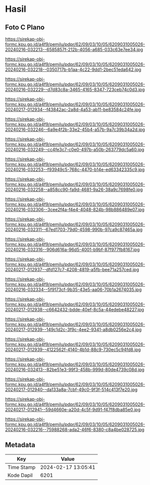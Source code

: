 # Hasil

## Foto C Plano

https://sirekap-obj-formc.kpu.go.id/a4f9/pemilu/pdpr/62/09/03/10/05/6209031005026-20240216-032213--6585857f-212b-4056-a685-033c63e7ee34.jpg

https://sirekap-obj-formc.kpu.go.id/a4f9/pemilu/pdpr/62/09/03/10/05/6209031005026-20240216-032218--0350717b-b1aa-4c22-9dd1-2bec51eda642.jpg

https://sirekap-obj-formc.kpu.go.id/a4f9/pemilu/pdpr/62/09/03/10/05/6209031005026-20240216-032229--d7d83c8a-3465-4165-8347-723ceb74c0d3.jpg

https://sirekap-obj-formc.kpu.go.id/a4f9/pemilu/pdpr/62/09/03/10/05/6209031005026-20240217-012934--f43842ac-2a8d-4a53-ab11-be83584c24fe.jpg

https://sirekap-obj-formc.kpu.go.id/a4f9/pemilu/pdpr/62/09/03/10/05/6209031005026-20240216-032246--6a9e4f2b-33e2-45b4-a57b-9a7c39b34a2d.jpg

https://sirekap-obj-formc.kpu.go.id/a4f9/pemilu/pdpr/62/09/03/10/05/6209031005026-20240216-032249--cc4fe3c7-c0e0-497b-a50b-263779dc5a60.jpg

https://sirekap-obj-formc.kpu.go.id/a4f9/pemilu/pdpr/62/09/03/10/05/6209031005026-20240216-032253--f93949c5-768c-4470-b14e-ed63342335c9.jpg

https://sirekap-obj-formc.kpu.go.id/a4f9/pemilu/pdpr/62/09/03/10/05/6209031005026-20240216-032258--a858cc90-fa9d-4681-9a26-38a9c7698fe0.jpg

https://sirekap-obj-formc.kpu.go.id/a4f9/pemilu/pdpr/62/09/03/10/05/6209031005026-20240216-032306--3cee2f4a-f4e4-4048-824b-98b886489e07.jpg

https://sirekap-obj-formc.kpu.go.id/a4f9/pemilu/pdpr/62/09/03/10/05/6209031005026-20240216-032311--67ed1703-79d0-4598-990b-97ca9c87465a.jpg

https://sirekap-obj-formc.kpu.go.id/a4f9/pemilu/pdpr/62/09/03/10/05/6209031005026-20240216-032316--906d616a-96d5-4001-b9bf-87f977fb8167.jpg

https://sirekap-obj-formc.kpu.go.id/a4f9/pemilu/pdpr/62/09/03/10/05/6209031005026-20240217-012937--dfd127c7-4208-4819-a5fb-bee71a257ced.jpg

https://sirekap-obj-formc.kpu.go.id/a4f9/pemilu/pdpr/62/09/03/10/05/6209031005026-20240216-032334--5f9173cf-9b35-43e5-aa06-70b1a2674035.jpg

https://sirekap-obj-formc.kpu.go.id/a4f9/pemilu/pdpr/62/09/03/10/05/6209031005026-20240217-012938--c6642432-bdde-40ef-8c5a-44edebe48227.jpg

https://sirekap-obj-formc.kpu.go.id/a4f9/pemilu/pdpr/62/09/03/10/05/6209031005026-20240217-012939--149c1d2c-3f9c-4ee2-9341-a8db0256e2c4.jpg

https://sirekap-obj-formc.kpu.go.id/a4f9/pemilu/pdpr/62/09/03/10/05/6209031005026-20240217-012939--4122562f-4140-4b1d-88c9-730ec5c94fd8.jpg

https://sirekap-obj-formc.kpu.go.id/a4f9/pemilu/pdpr/62/09/03/10/05/6209031005026-20240216-032413--82be51e3-99f3-458b-999d-80de4739c08d.jpg

https://sirekap-obj-formc.kpu.go.id/a4f9/pemilu/pdpr/62/09/03/10/05/6209031005026-20240217-012940--da133a8a-7cbf-49c0-9f3f-514c413f7e20.jpg

https://sirekap-obj-formc.kpu.go.id/a4f9/pemilu/pdpr/62/09/03/10/05/6209031005026-20240217-012941--59d4660e-a20d-4c5f-9d91-f47f8dba85e0.jpg

https://sirekap-obj-formc.kpu.go.id/a4f9/pemilu/pdpr/62/09/03/10/05/6209031005026-20240216-032216--75988268-ada2-46f6-8380-c8a4be028725.jpg


## Metadata

| Key        | Value               |
| ---------- | ------------------- |
| Time Stamp | 2024-02-17 13:05:41 |
| Kode Dapil | 6201                |



